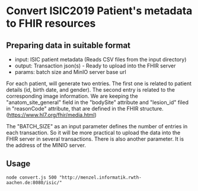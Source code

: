 # Convert ISIC2019 Patient's metadata to FHIR resources

## Preparing data in suitable format
* input: ISIC patient metadata (Reads CSV files from the input directory)
* output: Transaction json(s) - Ready to upload into the FHIR server
* params: batch size and MinIO server base url

For each patient, will generate two entries. The first one is related to patient details (id, birth date, and gender). The second entry is related to the corresponding image information. 
We are keeping the "anatom_site_general" field in the "bodySite" attribute and "lesion_id" filed in "reasonCode" attribute, that are defined in the FHIR structure. (https://www.hl7.org/fhir/media.html)

The "BATCH_SIZE" as an input parameter defines the number of entries in each transaction. So it will be more practical to upload the data into the FHIR server in several transactions.
There is also another parameter. It is the address of the MINIO server.

## Usage

```
node convert.js 500 "http://menzel.informatik.rwth-aachen.de:8080/isic/"
```